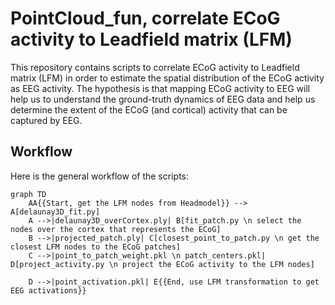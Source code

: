 # PointCloud_fun, correlate ECoG activity to Leadfield matrix (LFM)

This repository contains scripts to correlate ECoG activity to Leadfield matrix (LFM) in order to estimate the spatial distribution of the ECoG activity as EEG activity. The hypothesis is that mapping ECoG activity to EEG will help us to understand the ground-truth dynamics of EEG data and help us determine the extent of the ECoG (and cortical) activity that can be captured by EEG.

## Workflow
Here is the general workflow of the scripts:

```mermaid
graph TD
    AA{{Start, get the LFM nodes from Headmodel}} --> A[delaunay3D_fit.py]
    A -->|delaunay3D_overCortex.ply| B[fit_patch.py \n select the nodes over the cortex that represents the ECoG]
    B -->|projected_patch.ply| C[closest_point_to_patch.py \n get the closest LFM nodes to the ECoG patches]
    C -->|point_to_patch_weight.pkl \n patch_centers.pkl| D[project_activity.py \n project the ECoG activity to the LFM nodes]
    
    D -->|point_activation.pkl| E{{End, use LFM transformation to get EEG activations}}
```
